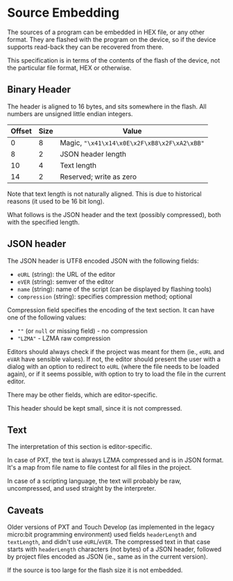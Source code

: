 # Source Embedding

The sources of a program can be embedded in HEX file, or any other format.  They are
flashed with the program on the device, so if the device supports read-back they
can be recovered from there.

This specification is in terms of the contents of the flash of the device,
not the particular file format, HEX or otherwise.

## Binary Header

The header is aligned to 16 bytes, and sits somewhere in the flash.
All numbers are unsigned little endian integers.

| Offset | Size | Value                                        |
|--------|------|----------------------------------------------|
| 0      | 8    | Magic, `"\x41\x14\x0E\x2F\xB8\x2F\xA2\xBB"`  | 
| 8      | 2    | JSON header length                           |
| 10     | 4    | Text length                                  |
| 14     | 2    | Reserved; write as zero                      |

Note that text length is not naturally aligned. This is due to
historical reasons (it used to be 16 bit long).

What follows is the JSON header and the text (possibly compressed), both
with the specified length.

## JSON header

The JSON header is UTF8 encoded JSON with the following fields:

* `eURL` (string): the URL of the editor
* `eVER` (string): semver of the editor
* `name` (string): name of the script (can be displayed by flashing tools)
* `compression` (string): specifies compression method; optional

Compression field specifies the encoding of the text section.
It can have one of the following values:

* `""` (or `null` or missing field) - no compression
* `"LZMA"` - LZMA raw compression

Editors should always check if the project was meant for them (ie., `eURL` and
`eVAR` have sensible values). If not, the editor should present the user with a
dialog with an option to redirect to `eURL` (where the file needs to be loaded
again), or if it seems possible, with option to try to load the file in the current
editor.

There may be other fields, which are editor-specific.

This header should be kept small, since it is not compressed.

## Text

The interpretation of this section is editor-specific.

In case of PXT, the text is always LZMA compressed and is in JSON format.
It's a map from file name to file contest for all files in the project.

In case of a scripting language, the text will probably be raw, uncompressed,
and used straight by the interpreter.

## Caveats

Older versions of PXT and Touch Develop (as implemented in the legacy micro:bit programming
environment) used fields `headerLength` and `textLength`, and didn't use `eURL`/`eVER`.
The compressed text in that case starts with `headerLength` characters (not bytes)
of a JSON header, followed by project files encoded as JSON (ie., same as in the current version).

If the source is too large for the flash size it is not embedded.
